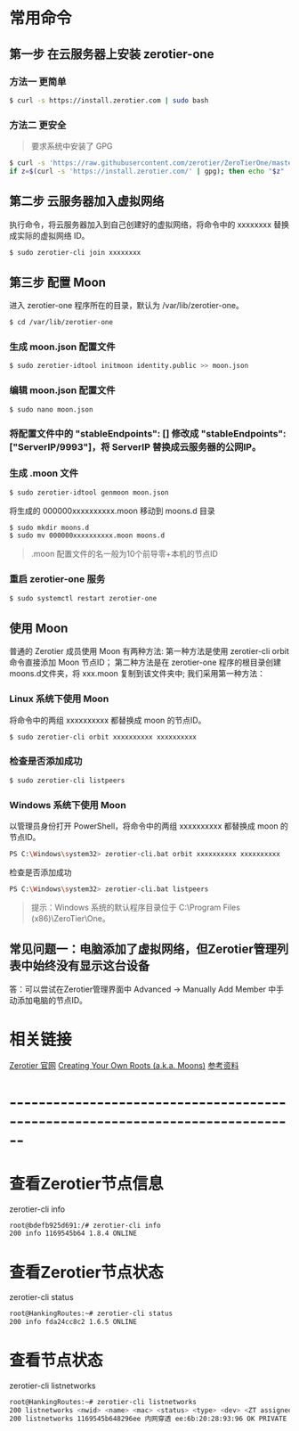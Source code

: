 # 常用命令

## 第一步 在云服务器上安装 zerotier-one

### 方法一 更简单
```bash
$ curl -s https://install.zerotier.com | sudo bash
```

### 方法二 更安全
> 要求系统中安装了 GPG
```bash
$ curl -s 'https://raw.githubusercontent.com/zerotier/ZeroTierOne/master/doc/contact%40zerotier.com.gpg' | gpg --import && \
if z=$(curl -s 'https://install.zerotier.com/' | gpg); then echo "$z" | sudo bash; fi
```

## 第二步 云服务器加入虚拟网络
执行命令，将云服务器加入到自己创建好的虚拟网络，将命令中的 xxxxxxxx 替换成实际的虚拟网络 ID。
```bash
$ sudo zerotier-cli join xxxxxxxx
```

## 第三步 配置 Moon
进入 zerotier-one 程序所在的目录，默认为 /var/lib/zerotier-one。
```bash
$ cd /var/lib/zerotier-one
```

### 生成 moon.json 配置文件
```bash
$ sudo zerotier-idtool initmoon identity.public >> moon.json
```

### 编辑 moon.json 配置文件
```bash
$ sudo nano moon.json
```

### 将配置文件中的 "stableEndpoints": [] 修改成 "stableEndpoints": ["ServerIP/9993"]，将 ServerIP 替换成云服务器的公网IP。

### 生成 .moon 文件
```bash
$ sudo zerotier-idtool genmoon moon.json
```
将生成的 000000xxxxxxxxxx.moon 移动到 moons.d 目录
```bash
$ sudo mkdir moons.d
$ sudo mv 000000xxxxxxxxxx.moon moons.d
```
> .moon 配置文件的名一般为10个前导零+本机的节点ID

### 重启 zerotier-one 服务
```bash
$ sudo systemctl restart zerotier-one
```

## 使用 Moon
普通的 Zerotier 成员使用 Moon 有两种方法:
第一种方法是使用 zerotier-cli orbit 命令直接添加 Moon 节点ID；
第二种方法是在 zerotier-one 程序的根目录创建moons.d文件夹，将 xxx.moon 复制到该文件夹中;
我们采用第一种方法：

### Linux 系统下使用 Moon
将命令中的两组 xxxxxxxxxx 都替换成 moon 的节点ID。
```bash
$ sudo zerotier-cli orbit xxxxxxxxxx xxxxxxxxxx
```

### 检查是否添加成功
```bash
$ sudo zerotier-cli listpeers
```

### Windows 系统下使用 Moon
以管理员身份打开 PowerShell，将命令中的两组 xxxxxxxxxx 都替换成 moon 的节点ID。
```bash
PS C:\Windows\system32> zerotier-cli.bat orbit xxxxxxxxxx xxxxxxxxxx
```
检查是否添加成功
```bash
PS C:\Windows\system32> zerotier-cli.bat listpeers
```
> 提示：Windows 系统的默认程序目录位于 C:\Program Files (x86)\ZeroTier\One。

## 常见问题一：电脑添加了虚拟网络，但Zerotier管理列表中始终没有显示这台设备
答：可以尝试在Zerotier管理界面中 Advanced -> Manually Add Member 中手动添加电脑的节点ID。

# 相关链接
[Zerotier 官网](https://www.zerotier.com/)
[Creating Your Own Roots (a.k.a. Moons)](https://www.zerotier.com/manual/#4_4)
[参考资料](https://blog.csdn.net/never_late/article/details/127329225)


# ------------------------------------------------------------------------------
# 查看Zerotier节点信息
zerotier-cli info
```bash
root@bdefb925d691:/# zerotier-cli info
200 info 1169545b64 1.8.4 ONLINE
```

# 查看Zerotier节点状态
zerotier-cli status
```bash
root@HankingRoutes:~# zerotier-cli status
200 info fda24cc8c2 1.6.5 ONLINE
```

# 查看节点状态
zerotier-cli listnetworks
```bash
root@HankingRoutes:~# zerotier-cli listnetworks
200 listnetworks <nwid> <name> <mac> <status> <type> <dev> <ZT assigned ips>
200 listnetworks 1169545b648296ee 内网穿透 ee:6b:20:28:93:96 OK PRIVATE ztjig5ntmk 10.251.25.34/24
```
